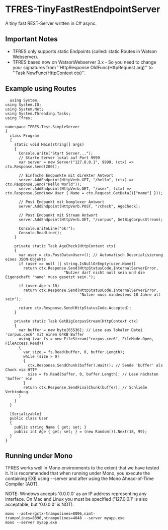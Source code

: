 # TFRES-TinyFastRestEndpointServer

A tiny fast REST-Server written in C# async. 

## Important Notes
- TFRES only supports static Endpoints (called: static Routes in Watson Webserver).
- TFRES based now on WatsonWebserver 3.x - So you need to change your signatures from ''HttpResponse OldFunc(HttpRequest arg)'' to ''Task NewFunc(HttpContext ctx)''.
  
## Example using Routes
```
  using System;
using System.IO;
using System.Net;
using System.Threading.Tasks;
using Tfres;

namespace TFRES.Test.SimpleServer
{
  class Program
  {
    static void Main(string[] args)
    {
      Console.Write("Start Server...");
      // Starte Server lokal auf Port 9999
      var server = new Server("127.0.0.1", 9999, (ctx) => ctx.Response.Send(200));

      // Einfache Endpunkte mit direkter Antwort
      server.AddEndpoint(HttpVerb.GET, "/hello", (ctx) => ctx.Response.Send("Hello World"));
      server.AddEndpoint(HttpVerb.GET, "/user", (ctx) => ctx.Response.Send(new User { Name = ctx.Request.GetData()["name"] }));

      // Post Endpunkt mit komplexer Antwort
      server.AddEndpoint(HttpVerb.POST, "/check", AgeCheck);

      // Post Endpunkt mit Stream Antwort
      server.AddEndpoint(HttpVerb.GET, "/corpus", GetBigCorpusStream);

      Console.WriteLine("ok!");
      Console.ReadLine();
    }

    private static Task AgeCheck(HttpContext ctx)
    {
      var user = ctx.PostData<User>(); // Automatisch Deserialisierung eines JSON-Objekts
      if (user == null || string.IsNullOrEmpty(user.Name))
        return ctx.Response.Send(HttpStatusCode.InternalServerError,
                          "Nutzer darf nicht null sein und die Eigenschaft 'name' muss gesetzt sein.");

      if (user.Age < 18)
        return ctx.Response.Send(HttpStatusCode.InternalServerError,
                                 "Nutzer muss mindestens 18 Jahre alt sein");

      return ctx.Response.Send(HttpStatusCode.Accepted);
    }

    private static Task GetBigCorpusStream(HttpContext ctx)
    {
      var buffer = new byte[65536]; // Lese aus lokaler Datei 'corpus.cec6' mit einem 64KB Buffer
      using (var fs = new FileStream("corpus.cec6", FileMode.Open, FileAccess.Read))
      {
        var size = fs.Read(buffer, 0, buffer.Length);
        while (size > 0)
        {
          ctx.Response.SendChunk(buffer).Wait(); // Sende 'buffer' als Chunk via HTTP
          size = fs.Read(buffer, 0, buffer.Length); // Lese nächsten 'buffer' ein
        }
        return ctx.Response.SendFinalChunk(buffer); // Schließe Verbindung.
      }
    }
  }

  [Serializable]
  public class User
  {
    public string Name { get; set; }
    public int Age { get; set; } = (new Random()).Next(18, 99);
  }
}
```

## Running under Mono
TFRES works well in Mono environments to the extent that we have tested it. It is recommended that when running under Mono, you execute the containing EXE using --server and after using the Mono Ahead-of-Time Compiler (AOT).

NOTE: Windows accepts '0.0.0.0' as an IP address representing any interface.  On Mac and Linux you must be specified ('127.0.0.1' is also acceptable, but '0.0.0.0' is NOT).

```
mono --aot=nrgctx-trampolines=8096,nimt-trampolines=8096,ntrampolines=4048 --server myapp.exe
mono --server myapp.exe
```
